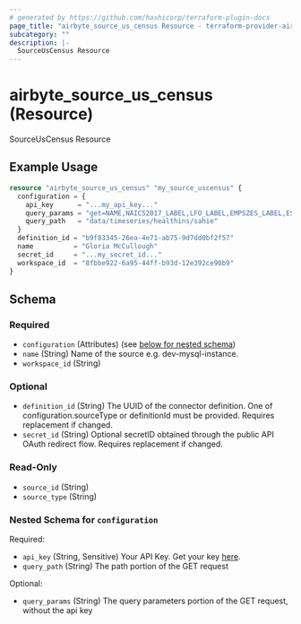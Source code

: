 ```yaml
---
# generated by https://github.com/hashicorp/terraform-plugin-docs
page_title: "airbyte_source_us_census Resource - terraform-provider-airbyte"
subcategory: ""
description: |-
  SourceUsCensus Resource
---
```


# airbyte_source_us_census (Resource)

SourceUsCensus Resource

## Example Usage

```terraform
resource "airbyte_source_us_census" "my_source_uscensus" {
  configuration = {
    api_key      = "...my_api_key..."
    query_params = "get=NAME,NAICS2017_LABEL,LFO_LABEL,EMPSZES_LABEL,ESTAB,PAYANN,PAYQTR1,EMP&for=us:*&NAICS2017=72&LFO=001&EMPSZES=001"
    query_path   = "data/timeseries/healthins/sahie"
  }
  definition_id = "b9f83345-26ea-4e71-ab75-9d7dd0bf2f57"
  name          = "Gloria McCullough"
  secret_id     = "...my_secret_id..."
  workspace_id  = "8fbbe922-6a95-44ff-b93d-12e392ce90b9"
}
```

<!-- schema generated by tfplugindocs -->
## Schema

### Required

- `configuration` (Attributes) (see [below for nested schema](#nestedatt--configuration))
- `name` (String) Name of the source e.g. dev-mysql-instance.
- `workspace_id` (String)

### Optional

- `definition_id` (String) The UUID of the connector definition. One of configuration.sourceType or definitionId must be provided. Requires replacement if changed.
- `secret_id` (String) Optional secretID obtained through the public API OAuth redirect flow. Requires replacement if changed.

### Read-Only

- `source_id` (String)
- `source_type` (String)

<a id="nestedatt--configuration"></a>
### Nested Schema for `configuration`

Required:

- `api_key` (String, Sensitive) Your API Key. Get your key <a href="https://api.census.gov/data/key_signup.html">here</a>.
- `query_path` (String) The path portion of the GET request

Optional:

- `query_params` (String) The query parameters portion of the GET request, without the api key


